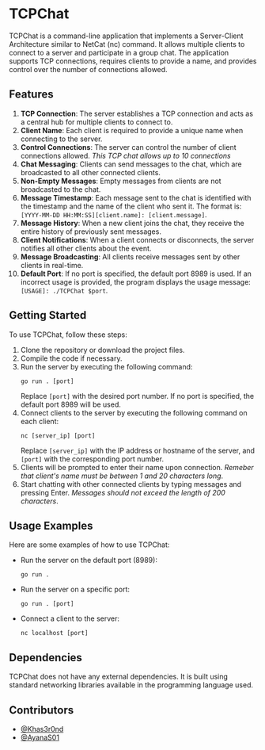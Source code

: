 # TCPChat

TCPChat is a command-line application that implements a Server-Client Architecture similar to NetCat (nc) command. It allows multiple clients to connect to a server and participate in a group chat. The application supports TCP connections, requires clients to provide a name, and provides control over the number of connections allowed.

## Features

1. **TCP Connection**: The server establishes a TCP connection and acts as a central hub for multiple clients to connect to.
2. **Client Name**: Each client is required to provide a unique name when connecting to the server.
3. **Control Connections**: The server can control the number of client connections allowed. _This TCP chat allows up to 10 connections_
4. **Chat Messaging**: Clients can send messages to the chat, which are broadcasted to all other connected clients.
5. **Non-Empty Messages**: Empty messages from clients are not broadcasted to the chat.
6. **Message Timestamp**: Each message sent to the chat is identified with the timestamp and the name of the client who sent it. The format is: `[YYYY-MM-DD HH:MM:SS][client.name]: [client.message]`.
7. **Message History**: When a new client joins the chat, they receive the entire history of previously sent messages.
8. **Client Notifications**: When a client connects or disconnects, the server notifies all other clients about the event.
9. **Message Broadcasting**: All clients receive messages sent by other clients in real-time.
10. **Default Port**: If no port is specified, the default port 8989 is used. If an incorrect usage is provided, the program displays the usage message: `[USAGE]: ./TCPChat $port`.

## Getting Started

To use TCPChat, follow these steps:

1. Clone the repository or download the project files.
2. Compile the code if necessary.
3. Run the server by executing the following command:
   ```
   go run . [port]
   ```
   Replace `[port]` with the desired port number. If no port is specified, the default port 8989 will be used.
4. Connect clients to the server by executing the following command on each client:
   ```
   nc [server_ip] [port]
   ```
   Replace `[server_ip]` with the IP address or hostname of the server, and `[port]` with the corresponding port number.
5. Clients will be prompted to enter their name upon connection. _Remeber that client's name must be between 1 and 20 characters long_.
6. Start chatting with other connected clients by typing messages and pressing Enter. _Messages should not exceed the length of 200 characters_.

## Usage Examples

Here are some examples of how to use TCPChat:

- Run the server on the default port (8989):

  ```
  go run .
  ```

- Run the server on a specific port:

  ```
  go run . [port]
  ```

- Connect a client to the server:
  ```
  nc localhost [port]
  ```

## Dependencies

TCPChat does not have any external dependencies. It is built using standard networking libraries available in the programming language used.

## Contributors

- [@Khas3r0nd](https://01.alem.school/git/Khas3r0nd)
- [@AyanaS01](https://01.alem.school/git/ayanas01)